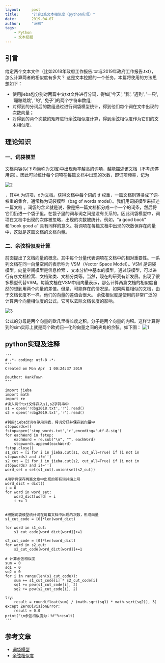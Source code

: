 ```yaml
---
layout:     post
title:      "计算2篇文本相似度（python实现）"
date:       2019-04-07
author:     "汤航"
tags:
    - Python
    - 文本挖掘
---
```


## 引言

给定两个文本文件（比如2018年政府工作报告.txt与2019年政府工作报告.txt），怎么计算两者的相似度有多大？
这是文本挖掘的一个任务，本篇将使用的方法思想如下：
* 使用jieba包分别对两篇中文txt文件进行分词，得如['今天', '我', '遇到', '一只', '蹦蹦跳跳', '的', '兔子']的两个字符串数组;
* 对得到的分词后的数组通过进行词袋模型统计，得到他们每个词在文中出现的次数向量；
* 对得到的两个次数的矩阵进行余弦相似度计算，得到余弦相似度作为它们的文本相似度。

## 理论知识

### 一、词袋模型
文档内容(以下均简称为文档)中出现频率越高的词项，越能描述该文档（不考虑停用词）。因此可以统计每个词项在每篇文档中出现的次数，即词项频率，记为
     
 ![2](/Blog-Share/img/1903/04/thang/2.png)
     
，其中t 为词项，d为文档。获得文档中每个词的 tf 权重，一篇文档则转换成了词-权重的集合，通常称为词袋模型（bag of words model）。我们用词袋模型来描述一篇文档 。词袋的含义就是说，像是把一篇文档拆分成一个一个的词条，然后将它们扔进一个袋子里。在袋子里的词与词之间是没有关系的。因此词袋模型中，词项在文档中出现的次序被忽略，出现的次数被统计。例如，“a good book” 和“book good a” 具有同样的意义。将词项在每篇文档中出现的次数保存在向量中，这就是这篇文档的文档向量。

### 二、余弦相似度计算
前面提出了文档向量的概念。其中每个分量代表词项在文档中的相对重要性。一系列文档在同一向量空间的表示称为 VSM（Vector Space Model）。VSM 是词袋模型。向量空间模型是信息检索
、文本分析中基本的模型。通过该模型，可以进行有序文档检索、文档聚类、文档分类等。当然，现在的研究有新发展。出现了很多模型代替VSM。每篇文档在VSM中用向量表示，那么计算两篇文档的相似度自然的想到用两个向量的差值。但是，可能存在的情况是。如果两篇相似的文档，由于文档长度不一样。他们的向量的差值会很大。
	余弦相似度是使用的非常广泛的计算两个向量相似度的公式，它可以去除文档长度的影响。

 ![3](/Blog-Share/img/1903/04/thang/3.png)
	
公式的分母是两个向量的欧几里得长度之积，分子是两个向量的内积。这样计算得到的sim实际上就是两个欧式归一化的向量之间的夹角的余弦。如下图：
  ![1](/Blog-Share/img/1903/04/thang/1.png)  

## python实现及注释
	'''
	# -*- coding: utf-8 -*-
	"""
	Created on Mon Apr  1 00:24:37 2019

	@author: HankTown
	"""

	import jieba
	import math
	import re
	#读入两个txt文件存入s1,s2字符串中
	s1 = open('rdbg2018.txt','r').read()
	s2 = open('rdbg2019.txt','r').read()

	#利用jieba分词与停用词表，将词分好并保存到向量中
	stopwords=[]
	fstop=open('stop_words.txt','r',encoding='utf-8-sig')
	for eachWord in fstop:
	    eachWord = re.sub("\n", "", eachWord)
	    stopwords.append(eachWord)
	fstop.close()
	s1_cut = [i for i in jieba.cut(s1, cut_all=True) if (i not in stopwords) and i!='']
	s2_cut = [i for i in jieba.cut(s2, cut_all=True) if (i not in stopwords) and i!='']
	word_set = set(s1_cut).union(set(s2_cut))

	#用字典保存两篇文章中出现的所有词并编上号
	word_dict = dict()
	i = 0
	for word in word_set:
	    word_dict[word] = i
	    i += 1


	#根据词袋模型统计词在每篇文档中出现的次数，形成向量
	s1_cut_code = [0]*len(word_dict)

	for word in s1_cut:
	    s1_cut_code[word_dict[word]]+=1

	s2_cut_code = [0]*len(word_dict)
	for word in s2_cut:
	    s2_cut_code[word_dict[word]]+=1

	# 计算余弦相似度
	sum = 0
	sq1 = 0
	sq2 = 0
	for i in range(len(s1_cut_code)):
	    sum += s1_cut_code[i] * s2_cut_code[i]
	    sq1 += pow(s1_cut_code[i], 2)
	    sq2 += pow(s2_cut_code[i], 2)

	try:
	    result = round(float(sum) / (math.sqrt(sq1) * math.sqrt(sq2)), 3)
	except ZeroDivisionError:
	    result = 0.0
	print("\n余弦相似度为：%f"%result)
	'''

## 参考文章
* [词袋模型](https://blog.csdn.net/icameling/article/details/80923777)
* [余弦相似度](https://www.cnblogs.com/airnew/p/9563703.html)
